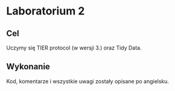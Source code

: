 # Laboratorium 2

## Cel
Uczymy się TIER protocol (w wersji 3.) oraz Tidy Data. 

## Wykonanie
Kod, komentarze i wszystkie uwagi zostały opisane po angielsku.
